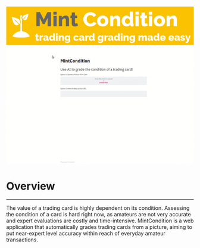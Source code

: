 ![](mint_condition_logo.png)
![](mint_condition_readme_demo.gif)

# Overview
---
The value of a trading card is highly dependent on its condition. Assessing the condition of a card is hard right now, as amateurs are not very accurate and expert evaluations are costly and time-intensive. MintCondition is a web application that automatically grades trading cards from a picture, aiming to put near-expert level accuracy within reach of everyday amateur transactions.

